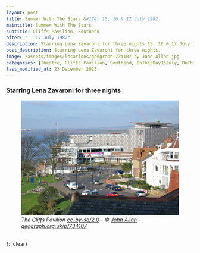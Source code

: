 ```yaml
---
layout: post
title: Summer With The Stars &#124; 15, 16 & 17 July 1982
maintitle: Summer With The Stars
subtitle: Cliffs Pavilion, Southend
after: " - 17 July 1982"
description: Starring Lena Zavaroni for three nights 15, 16 & 17 July 1982 at 6.15pm and 8.45pm
post_description: Starring Lena Zavaroni for three nights.
image: /assets/images/locations/geograph-734107-by-John-Allan.jpg
categories: [Theatre, Cliffs Pavilion, Southend, OnThisDay15July, OnThisDay17July]
last_modified_at: 23 December 2023
---
```


### Starring Lena Zavaroni for three nights

<figure class="fig3">
<img src="/assets/images/locations/geograph-734107-by-John-Allan.jpg" class="full-width"/>
<figcaption>
<cite>The Cliffs Pavilion <a href="http://creativecommons.org/licenses/by-sa/2.0">cc-by-sa/2.0</a> - © <a href="https://www.geograph.org.uk/profile/3863">John Allan</a> - <a href="https://www.geograph.org.uk/photo/734107">geograph.org.uk/p/734107</a></cite>
</figcaption>
</figure>

<br />{: .clear}


